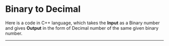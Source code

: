 # Binary to Decimal

Here is a code in C++ language, which takes the **Input** as a Binary number and gives **Output** in the form of Decimal number of the same given binary number.


---
